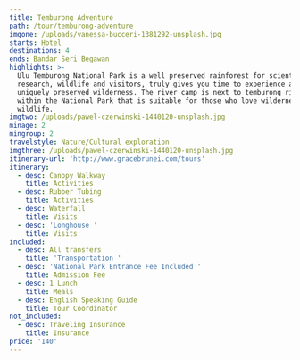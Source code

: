 ```yaml
---
title: Temburong Adventure
path: /tour/temburong-adventure
imgone: /uploads/vanessa-bucceri-1381292-unsplash.jpg
starts: Hotel
destinations: 4
ends: Bandar Seri Begawan
highlights: >-
  Ulu Temburong National Park is a well preserved rainforest for scientific
  research, wildlife and visitors, truly gives you time to experience and enjoy
  uniquely preserved wilderness. The river camp is next to temburong river
  within the National Park that is suitable for those who love wilderness and
  wildlife.
imgtwo: /uploads/pawel-czerwinski-1440120-unsplash.jpg
minage: 2
mingroup: 2
travelstyle: Nature/Cultural exploration
imgthree: /uploads/pawel-czerwinski-1440120-unsplash.jpg
itinerary-url: 'http://www.gracebrunei.com/tours'
itinerary:
  - desc: Canopy Walkway
    title: Activities
  - desc: Rubber Tubing
    title: Activities
  - desc: Waterfall
    title: Visits
  - desc: 'Longhouse '
    title: Visits
included:
  - desc: All transfers
    title: 'Transportation '
  - desc: 'National Park Entrance Fee Included '
    title: Admission Fee
  - desc: 1 Lunch
    title: Meals
  - desc: English Speaking Guide
    title: Tour Coordinator
not_included:
  - desc: Traveling Insurance
    title: Insurance
price: '140'
---
```


